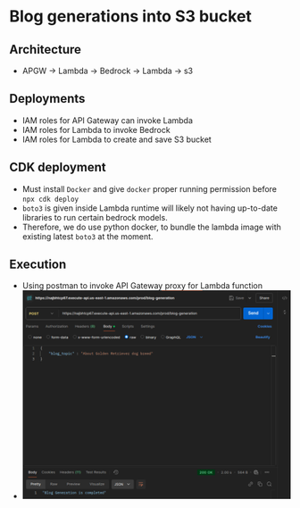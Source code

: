 # Blog generations into S3 bucket

## Architecture

- APGW -> Lambda -> Bedrock -> Lambda -> s3

## Deployments

- IAM roles for API Gateway can invoke Lambda
- IAM roles for Lambda to invoke Bedrock
- IAM roles for Lambda to create and save S3 bucket

## CDK deployment

- Must install `Docker` and give `docker` proper running permission before `npx cdk deploy`
- `boto3` is given inside Lambda runtime will likely not having up-to-date libraries to run certain bedrock models.
- Therefore, we do use python docker, to bundle the lambda image with existing latest `boto3` at the moment.

## Execution

- Using postman to invoke API Gateway proxy for Lambda function
- ![Postman Request](./postmanRequest.png)
